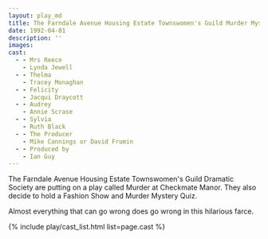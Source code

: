 ```yaml
---
layout: play_md
title: The Farndale Avenue Housing Estate Townswomen's Guild Murder Mystery
date: 1992-04-01
description: ''
images:
cast:
  - - Mrs Reece   
    - Lynda Jewell
  - - Thelma   
    - Tracey Monaghan
  - - Felicity  
    - Jacqui Draycott
  - - Audrey   
    - Annie Scrase
  - - Sylvia   
    - Ruth Black
  - - The Producer  
    - Mike Cannings or David Frumin
  - - Produced by  
    - Ian Guy
---
```


The Farndale Avenue Housing Estate Townswomen's Guild Dramatic Society are putting on a play called Murder at Checkmate Manor. They also decide to hold a Fashion Show and Murder Mystery Quiz.

Almost everything that can go wrong does go wrong in this hilarious farce.

{% include play/cast_list.html list=page.cast %}
